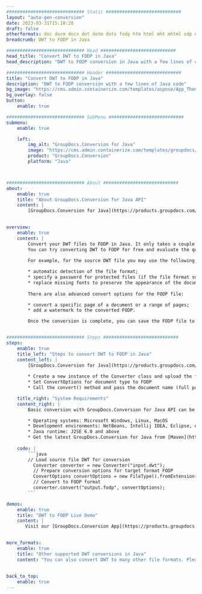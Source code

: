 ```yaml
---
############################# Static ############################
layout: "auto-gen-conversion"
date: 2023-03-31T15:18:28
draft: false
otherformats: doc docm docx dot dotm dotx fodp htm html mht mhtml odp odt otp pot potm potx pps ppsm ppsx ppt pptm pptx rtf
breadcrumb: DWT to FODP in Java

############################# Head ############################
head_title: "Convert DWT to FODP in Java"
head_description: "DWT to FODP conversion in Java with a few lines of code. Convert over 160 file formats using the GroupDocs document conversion API for Java"

############################# Header ############################
title: "Convert DWT to FODP in Java"
description: "DWT to FODP conversion with a few lines of Java code"
bg_image: "https://cms.admin.containerize.com/templates/aspose/App_Themes/V3/images/bg/header1.png"
bg_overlay: false
button:
    enable: true

############################# SubMenu ############################
submenu:
    enable: true

    left:
        img_alt: "GroupDocs.Conversion for Java"
        image: "https://cms.admin.containerize.com/templates/groupdocs/images/product-logos/90x90-noborder/groupdocs-conversion-java.png"
        product: "GroupDocs.Conversion"
        platform: "Java"



############################# About ############################
about:
    enable: true
    title: "About GroupDocs.Conversion for Java API"
    content: |
        [GroupDocs.Conversion for Java](https://products.groupdocs.com/conversion/java/) is an advanced file format conversion API for converting between popular image and document formats such as Microsoft Office, OpenDocument, PDF, HTML, email, CAD. and much more with just a few lines of code. The native API automatically detects the formats of the original documents and offers many options for customizing the converted documents. Along with the function of extracting information from a document, it also supports caching of the conversion results to the local disk by default. However, any type of cache storage can be supported by implementing the appropriate interfaces - Amazon S3, Dropbox, Google Drive, Windows Azure, Reddis, or any others.
    

overview:
    enable: true
    content: |
        Convert your DWT files to FODP in Java. It only takes a couple of lines of Java code on any platform of your choice, such as Windows, Linux, macOS.
        You can try converting DWT to FODP for free and evaluate the quality of the conversion results. Along with simple file conversion scripts, you can try more sophisticated options for loading the DWT source file and storing the FODP output. 
        
        For example, for the source DWT file you may use the following load options:

        * automatic detection of the file format;
        * specify a password for protected files (if the file format supports it);
        * replace missing fonts to preserve the appearance of the document.
        
        There are also advanced convert options for the FODP file:

        * convert a specific page of a document or a range of pages;
        * add a watermark to the converted FODP.

        Once the conversion is complete, you can save the FODP file to your local file path or to any third party storage such as FTP, Amazon S3, Google Drive, Dropbox etc. Please note - to convert DWT to FODP, you do not need to install any additional software, such as MS Office, Open Office, Adobe Acrobat Reader etc.


############################# Steps ############################
steps:
    enable: true
    title_left: "Steps to convert DWT to FODP in Java"
    content_left: |
        [GroupDocs.Conversion for Java](https://products.groupdocs.com/conversion/java/) allows developers to easily convert DWT file to FODP with a few lines of code.
        
        * Create a new instance of the Converter class and upload the file DWT with the full path
        * Set ConvertOptions for document type to FODP
        * Call the convert() method and pass the document name (full path) and format (FODP) as a parameter

    title_right: "System Requirements"
    content_right: |
        Basic conversion with GroupDocs.Conversion for Java API can be done with just a few lines of code. Our APIs are supported on all major platforms and operating systems. Before executing the code below, make sure you have the following prerequisites installed on your system.

        * Operating systems: Microsoft Windows, Linux, MacOS
        * Development environments: NetBeans, Intellij IDEA, Eclipse, etc.
        * Java runtime: J2SE 6.0 and above
        * Get the latest GroupDocs.Conversion for Java from [Maven](https://repository.groupdocs.com/webapp/#/artifacts/browse/tree/General/repo/com/groupdocs/groupdocs-conversion)
         
    code: |
        ```java    
        // Load source file DWT for conversion
          Converter converter = new Converter("input.dwt");
          // Prepare conversion options for target format FODP
          ConvertOptions convertOptions = new FileType().fromExtension("fodp").getConvertOptions();
          // Convert to FODP format
          converter.convert("output.fodp", convertOptions);
        ```

demos:
    enable: true
    title: "DWT to FODP Live Demo"
    content: |
       Visit our [GroupDocs.Conversion App](https://products.groupdocs.app/conversion/family) website and try DWT to FODP conversion now. The free demo has the following benefits
          

more_formats:
    enable: true
    title: "Other supported DWT conversions in Java"
    content: "You can also convert DWT to many other file formats. Please see the list below."
       
       
back_to_top:
    enable: true
---
```

